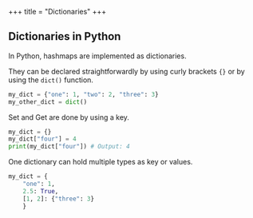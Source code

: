 +++
title = "Dictionaries"
+++

## Dictionaries in Python

In Python, hashmaps are implemented as dictionaries.

They can be declared straightforwardly by using curly brackets `{}` or by using the `dict()` function.

```python
my_dict = {"one": 1, "two": 2, "three": 3}
my_other_dict = dict()
```

Set and Get are done by using a key.

```python
my_dict = {}
my_dict["four"] = 4
print(my_dict["four"]) # Output: 4
```

One dictionary can hold multiple types as key or values.

```python
my_dict = {
    "one": 1, 
    2.5: True, 
    [1, 2]: {"three": 3}
    }
```
